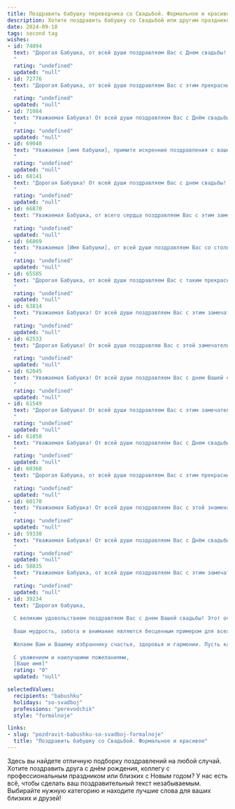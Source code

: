 ```yaml
---
title: Поздравить бабушку переводчика со Свадьбой. Формальное и красивое
description: Хотите поздравить бабушку со Свадьбой или другим праздником? Наш ИИ создаст незабываемое поздравление, а вы обязательно выделитесь среди других.  
date: 2024-09-18
tags: second tag
wishes:
- id: 74094
  text: "Дорогая Бабушка, от всей души поздравляем Вас с Днем свадьбы! Желаем Вам бесконечного счастья, любви и благополучия. Пусть Ваша жизнь будет наполнена теплом и любовью, а профессия переводчика приносит вдохновение и радость.
  "
  rating: "undefined"
  updated: "null"
- id: 72776
  text: "Дорогая Бабушка, от всей души поздравляем Вас с этим прекрасным днем! Желаем Вам долгих лет совместной жизни, наполненных любовью, уважением и взаимопониманием. Пусть Ваш жизненный путь, подобно прекрасному переводу, будет насыщен яркими красками, интересными поворотами и глубоким смыслом. Счастья Вам, здоровья и благополучия!
  "
  rating: "undefined"
  updated: "null"
- id: 71084
  text: "Уважаемая Бабушка! От всей души поздравляем Вас с Днём свадьбы! Желаем Вам долгих лет совместной жизни, наполненных радостью, любовью и взаимным уважением. Пусть Ваш труд переводчика приносит Вам удовлетворение, а Ваши знания и опыт ценят и уважают.
  "
  rating: "undefined"
  updated: "null"
- id: 69040
  text: "Уважаемая [имя бабушки], примите искренние поздравления с вашей свадьбой! Желаем вам долгих лет совместной жизни, наполненных любовью, счастьем и взаимопониманием. Пусть ваш союз будет крепким и гармоничным, как перевод, выполненный с исключительной точностью и мастерством!
  "
  rating: "undefined"
  updated: "null"
- id: 68141
  text: "Дорогая Бабушка! От всей души поздравляем Вас с днем свадьбы! Пусть этот день станет началом новой главы в Вашей жизни, наполненной любовью, счастьем и благополучием. Желаем Вам крепкого здоровья, семейного уюта и процветания. Пусть Ваш талант переводчика приносит Вам радость и новые возможности.
  "
  rating: "undefined"
  updated: "null"
- id: 66870
  text: "Уважаемая Бабушка, от всего сердца поздравляем Вас с этим замечательным днем! Желаем Вам крепкого здоровья, семейного благополучия и, конечно же, безграничного счастья в этот день Вашей свадьбы. Пусть ваша любовь, как талант переводчика, всегда будет точной и красивой, а семейная жизнь – гармоничной и долгой.
  "
  rating: "undefined"
  updated: "null"
- id: 66869
  text: "Уважаемая [Имя Бабушки], от всей души поздравляем Вас со столь важным событием - свадьбой Ваших [внуков/внучки]! Желаем Вам крепкого здоровья, долгих лет жизни, семейного счастья и благополучия. Пусть Ваша мудрость и опыт всегда сопутствуют Вашим близким, а любовь и тепло в Вашем доме всегда будут яркими и незыблемыми.
  "
  rating: "undefined"
  updated: "null"
- id: 65585
  text: "Дорогая Бабушка, от всей души поздравляем Вас с таким прекрасным событием, как Ваша свадьба! Пусть этот день станет началом новой, счастливой главы в Вашей жизни, наполненной любовью, гармонией и взаимопониманием. Желаем Вам крепкого здоровья, благополучия и долгих лет совместной жизни, полных радости и счастья. Счастья Вам, дорогая Бабушка!
  "
  rating: "undefined"
  updated: "null"
- id: 63814
  text: "Уважаемая Бабушка! От всей души поздравляем Вас с этим замечательным событием — Вашей свадьбой! Желаем Вам бесконечной любви, взаимопонимания и счастья в семейной жизни. Пусть ваш союз будет крепким и полным гармонии, а ваши дни — яркими и запоминающимися.
  "
  rating: "undefined"
  updated: "null"
- id: 62533
  text: "Дорогая Бабушка! От всей души поздравляю Вас с этой замечательной датой - Вашей свадьбой! Желаю Вам, чтобы Ваши годы совместной жизни были наполнены радостью, любовью и взаимным уважением. Пусть Ваша профессия переводчика продолжает приносить Вам удовлетворение, а Ваши знания и опыт остаются востребованными и ценными. Здоровья Вам, благополучия и много-много счастливых лет!
  "
  rating: "undefined"
  updated: "null"
- id: 62045
  text: "Уважаемая Бабушка! От всей души поздравляем Вас с днем Вашей свадьбы! Желаем Вам долгих лет совместной жизни, наполненных любовью, счастьем и взаимопониманием. Пусть Ваша семейная жизнь будет прекрасной и яркой, как Ваша профессия переводчика, с помощью которой Вы открываете для людей мир новых знаний и культур.
  "
  rating: "undefined"
  updated: "null"
- id: 61549
  text: "Дорогая Бабушка! От всей души поздравляем Вас с этим замечательным событием - Вашей свадьбой! Желаем Вам  долгого, счастливого и беззаботного семейного пути, пусть каждый день будет наполнен любовью,  радостью и гармонией.  Ваша профессия переводчика всегда была примером  мудрости и  тонкого  понимания  разных  культур, а  Ваша  жизнь  -  ярким  подтверждением  любви  и верности.
  "
  rating: "undefined"
  updated: "null"
- id: 61058
  text: "Уважаемая Бабушка! От всей души поздравляем Вас с Днем свадьбы! Пусть этот день станет яркой страницей Вашей долгой и счастливой жизни, полной любви, взаимопонимания и радости! Желаем Вам крепкого здоровья, благополучия и неиссякаемой энергии!
  "
  rating: "undefined"
  updated: "null"
- id: 60360
  text: "Дорогая Бабушка, от всей души поздравляем Вас с этим прекрасным днем! Желаем Вам неиссякаемой любви, семейного благополучия и долгого, счастливого пути, полного интересных  переводов и творческих успехов. Пусть Ваш талант переводчика  радует Вас и всех вокруг!
  "
  rating: "undefined"
  updated: "null"
- id: 60170
  text: "Уважаемая Бабушка! От всей души поздравляем Вас с этой знаменательной датой - вашей свадьбой! Желаем вам долгих лет совместной жизни, наполненных любовью, счастьем и взаимопониманием. Пусть ваша профессия переводчика всегда приносит вам радость и новые открытия, а семейное тепло согревает вас в любые времена.
  "
  rating: "undefined"
  updated: "null"
- id: 59330
  text: "Уважаемая Бабушка! От всей души поздравляем Вас с Днём свадьбы! Желаем Вам в этот особенный день душевного тепла, семейного счастья и много-много лет, полных любви и взаимопонимания. Пусть Ваш профессиональный талант переводчика, помогающий людям находить общий язык, всегда приносит Вам удовлетворение и признание!
  "
  rating: "undefined"
  updated: "null"
- id: 58835
  text: "Уважаемая Бабушка, от всей души поздравляем Вас с этим замечательным событием! Свадьба - это начало новой главы в жизни, и мы желаем Вам и Вашему избраннику  любви, счастья и долгих лет совместной жизни, наполненных радостью и взаимопониманием. Пусть Ваша профессиональная стезя переводчика всегда будет успешной и приносит Вам удовлетворение!
  "
  rating: "undefined"
  updated: "null"
- id: 39234
  text: "Дорогая бабушка,
  
  С великим удовольствием поздравляем Вас с днем Вашей свадьбы! Этот особенный момент в жизни, наполненный любовью и нежностью, станет яркой вехой, символизирующей крепкие узы, которые связывают сердца двух людей.
  
  Ваши мудрость, забота и внимание являются бесценным примером для всех нас. Вы всегда умели находить правильные слова, чтобы поддержать и вдохновить, и именно этот дар характеризует Вашу профессию переводчика. Пусть эти качества сопутствуют Вам и в новом совместном пути.
  
  Желаем Вам и Вашему избраннику счастья, здоровья и гармонии. Пусть каждый день будет наполнен радостью, умиротворением и теплом взаимной любви.
  
  С уважением и наилучшими пожеланиями,
  [Ваше имя]"
  rating: "0"
  updated: "null"

selectedValues:
  recipients: "babushku"
  holidays: "so-svadboj"
  professions: "perevodchik"
  style: "formalnoje"

links:
- slug: "pozdravit-babushku-so-svadboj-formalnoje"
  title: "Поздравить бабушку со Свадьбой. Формальное и красивое"
---
```


Здесь вы найдете отличную подборку поздравлений на любой случай. 
Хотите поздравить друга с днём рождения, коллегу с профессиональным праздником или близких с Новым годом? У нас есть всё, чтобы сделать ваш поздравительный текст незабываемым. Выбирайте нужную категорию и находите лучшие слова для ваших близких и друзей!
